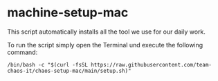 # machine-setup-mac
This script automatically installs all the tool we use for our daily work. 

To run the script simply open the Terminal und execute the following command:

``/bin/bash -c "$(curl -fsSL https://raw.githubusercontent.com/team-chaos-it/chaos-setup-mac/main/setup.sh)"``
